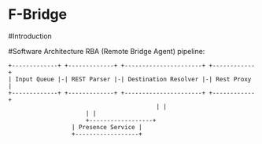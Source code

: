 F-Bridge
========
#Introduction

#Software Architecture
RBA (Remote Bridge Agent) pipeline:

```
+-------------+ +-------------+ +----------------------+ +------------+
| Input Queue |-| REST Parser |-| Destination Resolver |-| Rest Proxy |
+-------------+ +-------------+ +----------------------+ +------------+
                                          | |
					  | |
			          +------------------+
				  | Presence Service |
				  +------------------+

```
